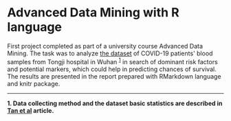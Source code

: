 # Advanced Data Mining with R language

First project completed as part of a university course Advanced Data Mining. The task was to analyze [the dataset][1] of COVID-19 patients' blood samples from Tongji hospital in Wuhan <sup>[1](#ft1)</sup> in search of dominant risk factors and potential markers, which could help in predicting chances of survival. The results are presented in the report prepared with RMarkdown language and knitr package.

  ---
  <b id="ft1">1. Data collecting method and the dataset basic statistics are described in [Tan et al][2] article.</b>
  
    
  [1]: http://www.cs.put.poznan.pl/dbrzezinski/teaching/zed/wuhan_blood_sample_data_Jan_Feb_2020.xlsx "dataset"
  [2]: https://www.nature.com/articles/s42256-020-0180-7 "article"
